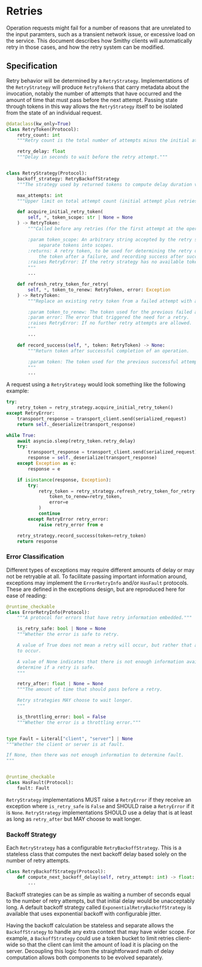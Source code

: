# Retries

Operation requests might fail for a number of reasons that are unrelated to the
input paramters, such as a transient network issue, or excessive load on the
service. This document describes how Smithy clients will automatically retry in
those cases, and how the retry system can be modified.

## Specification

Retry behavior will be determined by a `RetryStrategy`. Implementations of the
`RetryStrategy` will produce `RetryToken`s that carry metadata about the
invocation, notably the number of attempts that have occurred and the amount of
time that must pass before the next attempt. Passing state through tokens in
this way allows the `RetryStrategy` itself to be isolated from the state of an
individual request.

```python
@dataclass(kw_only=True)
class RetryToken(Protocol):
    retry_count: int
    """Retry count is the total number of attempts minus the initial attempt."""

    retry_delay: float
    """Delay in seconds to wait before the retry attempt."""


class RetryStrategy(Protocol):
    backoff_strategy: RetryBackoffStrategy
    """The strategy used by returned tokens to compute delay duration values."""

    max_attempts: int
    """Upper limit on total attempt count (initial attempt plus retries)."""

    def acquire_initial_retry_token(
        self, *, token_scope: str | None = None
    ) -> RetryToken:
        """Called before any retries (for the first attempt at the operation).

        :param token_scope: An arbitrary string accepted by the retry strategy to
            separate tokens into scopes.
        :returns: A retry token, to be used for determining the retry delay, refreshing
            the token after a failure, and recording success after success.
        :raises RetryError: If the retry strategy has no available tokens.
        """
        ...

    def refresh_retry_token_for_retry(
        self, *, token_to_renew: RetryToken, error: Exception
    ) -> RetryToken:
        """Replace an existing retry token from a failed attempt with a new token.

        :param token_to_renew: The token used for the previous failed attempt.
        :param error: The error that triggered the need for a retry.
        :raises RetryError: If no further retry attempts are allowed.
        """
        ...

    def record_success(self, *, token: RetryToken) -> None:
        """Return token after successful completion of an operation.

        :param token: The token used for the previous successful attempt.
        """
        ...
```

A request using a `RetryStrategy` would look something like the following
example:

```python
try:
    retry_token = retry_strategy.acquire_initial_retry_token()
except RetryError:
    transpoort_response = transport_client.send(serialized_request)
    return self._deserialize(transport_response)

while True:
    await asyncio.sleep(retry_token.retry_delay)
    try:
        transpoort_response = transport_client.send(serialized_request)
        response = self._deserialize(transport_response)
    except Exception as e:
        response = e

    if isinstance(response, Exception):
        try:
            retry_token = retry_strategy.refresh_retry_token_for_retry(
                token_to_renew=retry_token,
                error=e
            )
            continue
        except RetryError retry_error:
            raise retry_error from e

    retry_strategy.record_success(token=retry_token)
    return response
```

### Error Classification

Different types of exceptions may require different amounts of delay or may not
be retryable at all. To facilitate passing important information around,
exceptions may implement the `ErrorRetryInfo` and/or `HasFault` protocols. These
are defined in the exceptions design, but are reproduced here for ease of
reading:

```python
@runtime_checkable
class ErrorRetryInfo(Protocol):
    """A protocol for errors that have retry information embedded."""

    is_retry_safe: bool | None = None
    """Whether the error is safe to retry.

    A value of True does not mean a retry will occur, but rather that a retry is allowed
    to occur.

    A value of None indicates that there is not enough information available to
    determine if a retry is safe.
    """

    retry_after: float | None = None
    """The amount of time that should pass before a retry.

    Retry strategies MAY choose to wait longer.
    """

    is_throttling_error: bool = False
    """Whether the error is a throttling error."""


type Fault = Literal["client", "server"] | None
"""Whether the client or server is at fault.

If None, then there was not enough information to determine fault.
"""


@runtime_checkable
class HasFault(Protocol):
    fault: Fault
```

`RetryStrategy` implementations MUST raise a `RetryError` if they receive an
exception where `is_retry_safe` is `False` and SHOULD raise a `RetryError` if it
is `None`. `RetryStrategy` implementations SHOULD use a delay that is at least
as long as `retry_after` but MAY choose to wait longer.

### Backoff Strategy

Each `RetryStrategy` has a configurable `RetryBackoffStrategy`. This is a
stateless class that computes the next backoff delay based solely on the number
of retry attempts.

```python
class RetryBackoffStrategy(Protocol):
    def compute_next_backoff_delay(self, retry_attempt: int) -> float:
        ...
```

Backoff strategies can be as simple as waiting a number of seconds equal to the
number of retry attempts, but that initial delay would be unacceptably long. A
default backoff strategy called `ExponentialRetryBackoffStrategy` is available
that uses exponential backoff with configurable jitter.

Having the backoff calculation be stateless and separate allows the
`BackoffStrategy` to handle any extra context that may have wider scope. For
example, a `BackoffStrategy` could use a token bucket to limit retries
client-wide so that the client can limit the amount of load it is placing on the
server. Decoupling this logic from the straightforward math of delay computation
allows both components to be evolved separately.
